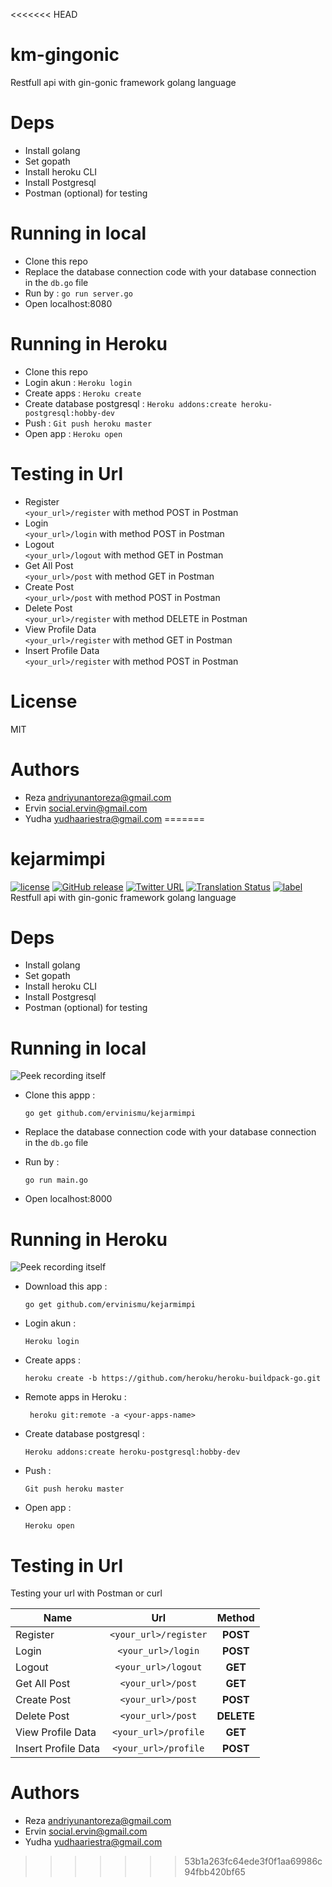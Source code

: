 <<<<<<< HEAD
# km-gingonic  
Restfull api with gin-gonic framework golang language

# Deps
* Install golang
* Set gopath
* Install heroku CLI
* Install Postgresql
* Postman (optional) for testing

# Running in local
* Clone this repo
* Replace the database connection code with your database connection in the `db.go` file
* Run by : `go run server.go`
* Open localhost:8080

# Running in Heroku
* Clone this repo
* Login akun : `Heroku login`
* Create apps : `Heroku create`
* Create database postgresql : `Heroku addons:create heroku-postgresql:hobby-dev`
* Push : `Git push heroku master`
* Open app : `Heroku open`

# Testing in Url
* Register  
`<your_url>/register` with method POST in Postman
* Login  
`<your_url>/login` with method POST in Postman
* Logout  
`<your_url>/logout` with method GET in Postman
* Get All Post  
`<your_url>/post` with method GET in Postman
* Create Post  
`<your_url>/post` with method POST in Postman
* Delete Post  
`<your_url>/register` with method DELETE in Postman
* View Profile Data  
`<your_url>/register` with method GET in Postman
* Insert Profile Data  
`<your_url>/register` with method POST in Postman

# License
MIT

# Authors
* Reza andriyunantoreza@gmail.com
* Ervin social.ervin@gmail.com
* Yudha yudhaariestra@gmail.com
=======
# kejarmimpi    
[![license](https://img.shields.io/github/license/mashape/apistatus.svg)]()
[![GitHub release](https://img.shields.io/github/release/phw/peek.svg)](https://github.com/phw/peek/releases)
[![Twitter URL](https://img.shields.io/twitter/url/http/shields.io.svg?style=social)]()
[![Translation Status](https://hosted.weblate.org/widgets/peek/-/svg-badge.svg)](https://hosted.weblate.org/engage/peek/?utm_source=widget)
[![label](https://img.shields.io/github/issues-raw/badges/shields/website.svg)]()  
Restfull api with gin-gonic framework golang language  

# Deps
- Install golang
- Set gopath
- Install heroku CLI
- Install Postgresql
- Postman (optional) for testing

# Running in local
![Peek recording itself](https://github.com/ervinismu/kejarmimpi/blob/master/asset/local.gif)
- Clone this appp :

      go get github.com/ervinismu/kejarmimpi

- Replace the database connection code with your database connection in the `db.go` file
- Run by : 
    
      go run main.go

- Open localhost:8000

# Running in Heroku
![Peek recording itself](https://github.com/ervinismu/kejarmimpi/blob/master/asset/Peek%202017-09-22%2010-49.gif)
- Download this app :

      go get github.com/ervinismu/kejarmimpi

- Login akun : 

      Heroku login

- Create apps : 

      heroku create -b https://github.com/heroku/heroku-buildpack-go.git

- Remote apps in Heroku :

       heroku git:remote -a <your-apps-name>

- Create database postgresql : 

      Heroku addons:create heroku-postgresql:hobby-dev

- Push : 

      Git push heroku master

- Open app : 

      Heroku open

# Testing in Url
Testing your url with Postman or curl

| Name                | Url                   | Method   |
| --------------------|:---------------------:|:--------:|
| Register            | `<your_url>/register` |   **POST**   |
| Login               | `<your_url>/login`    |   **POST**   |
| Logout              | `<your_url>/logout`   |   **GET**    |
| Get All Post        | `<your_url>/post`     |   **GET**    |
| Create Post         | `<your_url>/post`     |   **POST**   |
| Delete Post         | `<your_url>/post`     |   **DELETE** |
| View Profile Data   | `<your_url>/profile`  |   **GET**    |
| Insert Profile Data | `<your_url>/profile`  |   **POST**  |

# Authors
- Reza andriyunantoreza@gmail.com
- Ervin social.ervin@gmail.com
- Yudha yudhaariestra@gmail.com
>>>>>>> 53b1a263fc64ede3f0f1aa69986c94fbb420bf65


